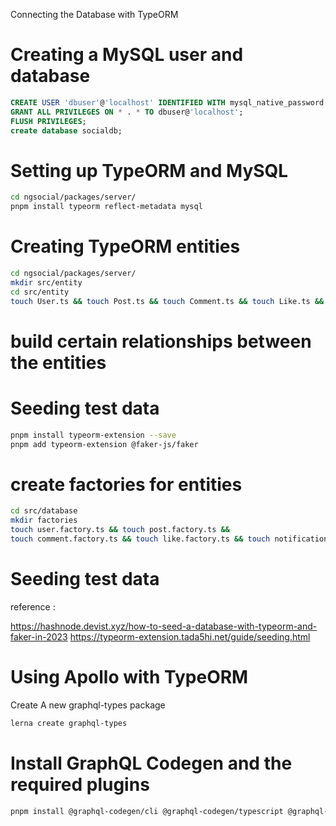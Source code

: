 Connecting the Database with TypeORM

# Creating a MySQL user and database

```sql
CREATE USER 'dbuser'@'localhost' IDENTIFIED WITH mysql_native_password BY 'p4ssw0rd';
GRANT ALL PRIVILEGES ON * . * TO dbuser@'localhost';
FLUSH PRIVILEGES;
create database socialdb;
```

# Setting up TypeORM and MySQL

```sh
cd ngsocial/packages/server/
pnpm install typeorm reflect-metadata mysql
```

# Creating TypeORM entities

```sh
cd ngsocial/packages/server/
mkdir src/entity
cd src/entity
touch User.ts && touch Post.ts && touch Comment.ts && touch Like.ts && touch Notification.ts
```

# build certain relationships between the entities

# Seeding test data

```sh
pnpm install typeorm-extension --save
pnpm add typeorm-extension @faker-js/faker


```

# create factories for entities

```sh
cd src/database 
mkdir factories
touch user.factory.ts && touch post.factory.ts && 
touch comment.factory.ts && touch like.factory.ts && touch notification.factory.ts
```

# Seeding test data

reference : 

https://hashnode.devist.xyz/how-to-seed-a-database-with-typeorm-and-faker-in-2023
https://typeorm-extension.tada5hi.net/guide/seeding.html

# Using Apollo with TypeORM

Create A new graphql-types package

```sh
lerna create graphql-types
```

# Install GraphQL Codegen and the required plugins

```sh
pnpm install @graphql-codegen/cli @graphql-codegen/typescript @graphql-codegen/typescript-resolvers
```
